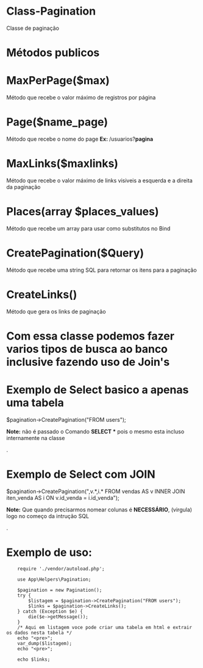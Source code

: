 # Class-Pagination
Classe de paginação

# Métodos publicos

# MaxPerPage($max)
<p>Método que recebe o valor máximo de registros por página</p>

# Page($name_page)
<p>Método que recebe o nome do page <strong>Ex: </strong>/usuarios?<strong>pagina</strong></p>

# MaxLinks($maxlinks)
<p>Método que recebe o valor máximo de links visiveis a esquerda e a direita da paginação</p>

# Places(array $places_values)
<p>Método que recebe um array para usar como substitutos no Bind</p>

# CreatePagination($Query)
<p>Método que recebe uma string SQL para retornar os itens para a paginação</p>

# CreateLinks()
<p>Método que gera os links de paginação</p>

# Com essa classe podemos fazer varios tipos de busca ao banco inclusive fazendo uso de Join's

# Exemplo de Select basico a apenas uma tabela

<p>$pagination->CreatePagination("FROM users");</p>
<p><strong>Note:</strong> não é passado o Comando <strong>SELECT *</strong> pois o mesmo esta incluso internamente na classe</p>.

# Exemplo de Select com JOIN

<p>$pagination->CreatePagination(",v.*,i.* FROM vendas AS v 
                                 INNER JOIN iten_venda AS i 
                                 ON v.id_venda = i.id_venda");</p>
<p><strong>Note:</strong> Que quando precisarmos nomear colunas é <strong>NECESSÁRIO</strong passarmos a <strong>, (virgula)</strong> logo no começo da intrução SQL</p>. 

# Exemplo de uso:

        require './vendor/autoload.php';

        use App\Helpers\Pagination;

        $pagination = new Pagination();
        try {
            $listagem = $pagination->CreatePagination("FROM users");
            $links = $pagination->CreateLinks();
        } catch (Exception $e) {
            die($e->getMessage());
        }
        /* Aqui em listagem voce pode criar uma tabela em html e extrair os dados nesta tabela */
        echo "<pre>";
        var_dump($listagem);
        echo "<pre>";

        echo $links;


